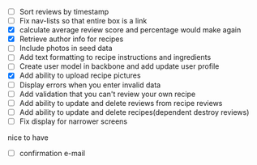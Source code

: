 
- [ ] Sort reviews by timestamp
- [ ] Fix nav-lists so that entire box is a link
- [x] calculate average review score and percentage would make again
- [x] Retrieve author info for recipes
- [ ] Include photos in seed data
- [ ] Add text formatting to recipe instructions and ingredients
- [ ] Create user model in backbone and add update user profile
- [x] Add ability to upload recipe pictures
- [ ] Display errors when you enter invalid data
- [ ] Add validation that you can't review your own recipe
- [ ] Add ability to update and delete reviews from recipe reviews
- [ ] Add ability to update and delete recipes(dependent destroy reviews)
- [ ] Fix display for narrower screens

nice to have

- [ ] confirmation e-mail
